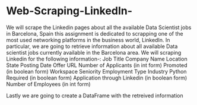 # Web-Scraping-LinkedIn-
We will scrape the Linkedin pages about all the available Data Scientist jobs in Barcelona, Spain
this assignment is dedicated to scrapping one of the most used networking platforms in the business world, LinkedIn. In particular, we are going to retrieve information about all available Data scientist jobs currently available in the Barcelona area.
We will scraping Linkedin for the following information-:
Job Title
Company Name
Location
State
Posting Date
Offer URL
Number of Applicants (in int form)
Promoted (in boolean form)
Workspace
Seniority
Employment Type
Industry
Python Required (in boolean form)
Application through Linkedin (in boolean form)
Number of Employees (in int form)

Lastly we are going to create a DataFrame with the retreived information
